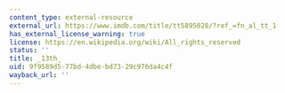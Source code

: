 ```yaml
---
content_type: external-resource
external_url: https://www.imdb.com/title/tt5895028/?ref_=fn_al_tt_1
has_external_license_warning: true
license: https://en.wikipedia.org/wiki/All_rights_reserved
status: ''
title: _13th_
uid: 9f9589d5-77bd-4dbe-bd73-29c976da4c4f
wayback_url: ''
---
```


